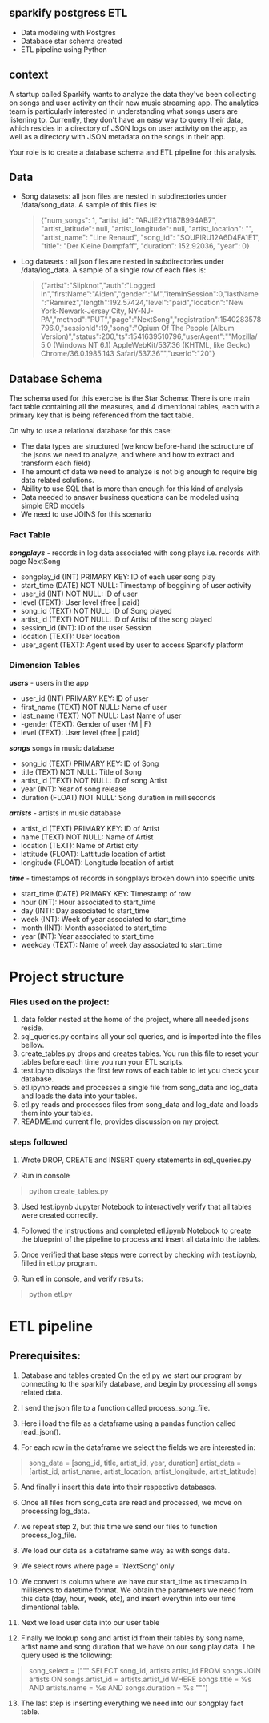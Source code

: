 ## sparkify postgress ETL
- Data modeling with Postgres
- Database star schema created
- ETL pipeline using Python

## context
A startup called Sparkify wants to analyze the data they've been collecting on songs and user activity on their new music streaming app. The analytics team is particularly interested in understanding what songs users are listening to. Currently, they don't have an easy way to query their data, which resides in a directory of JSON logs on user activity on the app, as well as a directory with JSON metadata on the songs in their app.

Your role is to create a database schema and ETL pipeline for this analysis.


## Data

- Song datasets:
  all json files are nested in subdirectories under /data/song_data. A sample of this files is:
  > {"num_songs": 1, "artist_id": "ARJIE2Y1187B994AB7", "artist_latitude": null, "artist_longitude": null, "artist_location": "", "artist_name": "Line Renaud", "song_id": "SOUPIRU12A6D4FA1E1", "title": "Der Kleine Dompfaff", "duration": 152.92036, "year": 0}
  
- Log datasets :
  all json files are nested in subdirectories under /data/log_data. A sample of a single row of each files is:
  >{"artist":"Slipknot","auth":"Logged In","firstName":"Aiden","gender":"M","itemInSession":0,"lastName":"Ramirez","length":192.57424,"level":"paid","location":"New York-Newark-Jersey City, NY-NJ-PA","method":"PUT","page":"NextSong","registration":1540283578796.0,"sessionId":19,"song":"Opium Of The People (Album Version)","status":200,"ts":1541639510796,"userAgent":"\"Mozilla\/5.0 (Windows NT 6.1) AppleWebKit\/537.36 (KHTML, like Gecko) Chrome\/36.0.1985.143 Safari\/537.36\"","userId":"20"}
  
  
  
## Database Schema 
The schema used for this exercise is the Star Schema: There is one main fact table containing all the measures, and 4 dimentional tables, each with a primary key that is being referenced from the fact table.

On why to use a relational database for this case:
- The data types are structured (we know before-hand the sctructure of the jsons we need to analyze, and where and how to extract and transform each field)
- The amount of data we need to analyze is not big enough to require big data related solutions.
- Ability to use SQL that is more than enough for this kind of analysis
- Data needed to answer business questions can be modeled using simple ERD models
- We need to use JOINS for this scenario


### Fact Table
***songplays*** - records in log data associated with song plays i.e. records with page NextSong

- songplay_id (INT) PRIMARY KEY: ID of each user song play
- start_time (DATE) NOT NULL: Timestamp of beggining of user activity
- user_id (INT) NOT NULL: ID of user
- level (TEXT): User level {free | paid}
- song_id (TEXT) NOT NULL: ID of Song played
- artist_id (TEXT) NOT NULL: ID of Artist of the song played
- session_id (INT): ID of the user Session
- location (TEXT): User location
- user_agent (TEXT): Agent used by user to access Sparkify platform


### Dimension Tables
***users*** - users in the app

 -   user_id (INT) PRIMARY KEY: ID of user
 -  first_name (TEXT) NOT NULL: Name of user
 - last_name (TEXT) NOT NULL: Last Name of user
 -    -gender (TEXT): Gender of user {M | F}
 -   level (TEXT): User level {free | paid}
 
 
 ***songs***  songs in music database

-    song_id (TEXT) PRIMARY KEY: ID of Song
-    title (TEXT) NOT NULL: Title of Song
-    artist_id (TEXT) NOT NULL: ID of song Artist
-    year (INT): Year of song release
-    duration (FLOAT) NOT NULL: Song duration in milliseconds


***artists*** - artists in music database

 -   artist_id (TEXT) PRIMARY KEY: ID of Artist
 -   name (TEXT) NOT NULL: Name of Artist
 -   location (TEXT): Name of Artist city
 -   lattitude (FLOAT): Lattitude location of artist
 -   longitude (FLOAT): Longitude location of artist
 
***time*** - timestamps of records in songplays broken down into specific units

   - start_time (DATE) PRIMARY KEY: Timestamp of row
   - hour (INT): Hour associated to start_time
   - day (INT): Day associated to start_time
   - week (INT): Week of year associated to start_time
   - month (INT): Month associated to start_time
   - year (INT): Year associated to start_time
   - weekday (TEXT): Name of week day associated to start_time
   
   
   
# Project structure

### Files used on the project:

1. data folder nested at the home of the project, where all needed jsons reside.
2. sql_queries.py contains all your sql queries, and is imported into the files bellow.
3.  create_tables.py drops and creates tables. You run this file to reset your tables before each time you run your ETL scripts.
4. test.ipynb displays the first few rows of each table to let you check your database.
5. etl.ipynb reads and processes a single file from song_data and log_data and loads the data into your tables.
6. etl.py reads and processes files from song_data and log_data and loads them into your tables.
7. README.md current file, provides discussion on my project.


### steps followed 
1. Wrote DROP, CREATE and INSERT query statements in sql_queries.py

2. Run in console
> python create_tables.py

3. Used test.ipynb Jupyter Notebook to interactively verify that all tables were created correctly.

4. Followed the instructions and completed etl.ipynb Notebook to create the blueprint of the pipeline to process and insert all data into the tables.

5. Once verified that base steps were correct by checking with test.ipynb, filled in etl.py program.

6. Run etl in console, and verify results:

> python etl.py


#  ETL pipeline
## Prerequisites:

1.  Database and tables created
    On the etl.py we start our program by connecting to the sparkify database, and begin by processing all songs related data.

2. I send the json file to a function called process_song_file.

3.    Here i load the file as a dataframe using a pandas function called read_json().

4.    For each row in the dataframe we select the fields we are interested in:
  >  song_data = [song_id, title, artist_id, year, duration]
   >  artist_data = [artist_id, artist_name, artist_location, artist_longitude, artist_latitude]
     
5.    And finally i insert this data into their respective databases.

6.    Once all files from song_data are read and processed, we move on processing log_data.

7.   we repeat step 2, but this time we send our files to function process_log_file.

 8.   We load our data as a dataframe same way as with songs data.

 9.   We select rows where page = 'NextSong' only

1.    We convert ts column where we have our start_time as timestamp in millisencs to datetime format. We obtain the parameters we need from this date (day, hour, week, etc), and insert everythin into our time dimentional table.

 11.   Next we load user data into our user table

12.    Finally we lookup song and artist id from their tables by song name, artist name and song duration that we have on our song play data. The query used is the following:

 >   song_select = ("""
        SELECT song_id, artists.artist_id
        FROM songs JOIN artists ON songs.artist_id = artists.artist_id
        WHERE songs.title = %s
        AND artists.name = %s
        AND songs.duration = %s
    """)
   
13. The last step is inserting everything we need into our songplay fact table.